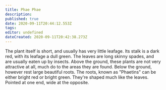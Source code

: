 ```yaml
---
title: Phae Phae
description: 
published: true
date: 2020-09-11T20:44:12.553Z
tags: 
editor: undefined
dateCreated: 2020-09-11T20:42:38.273Z
---
```


The plant itself is short, and usually has very little leafage. Its stalk is a dark red, with its leafage a dull green. The leaves are long skinny spades, and are usually eaten up by insects. Above the ground, these plants are not very attractive at all, much do to the areas they are found. Below the ground, however rest large beautiful roots. The roots, known as "Phaetins" can be either bright red or bright green. They're shaped much like the leaves. Pointed at one end, wide at the opposite.